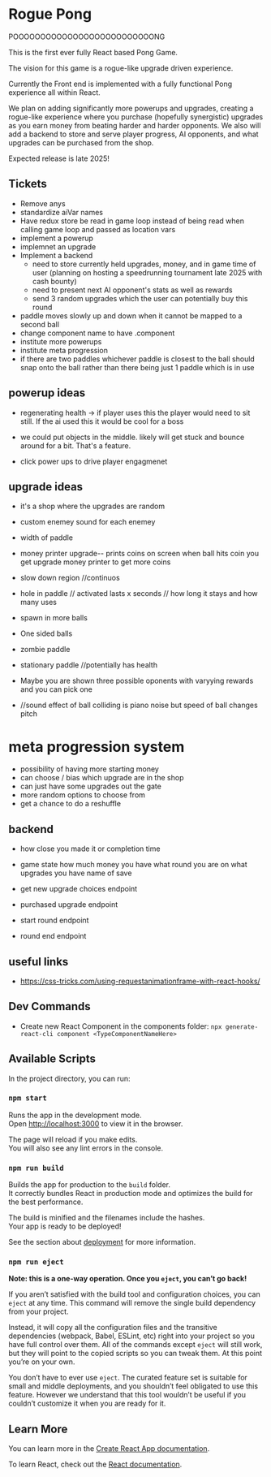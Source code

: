 # Rogue Pong

POOOOOOOOOOOOOOOOOOOOOOOOOONG

This is the first ever fully React based Pong Game.

The vision for this game is a rogue-like upgrade driven experience.

Currently the Front end is implemented with a fully functional Pong experience all within React.

We plan on adding significantly more powerups and upgrades, creating a rogue-like experience where you purchase (hopefully synergistic) upgrades as you earn money from beating harder and harder opponents. We also will add a backend to store and serve player progress, AI opponents, and what upgrades can be purchased from the shop.

Expected release is late 2025!

## Tickets

- Remove anys
- standardize aiVar names
- Have redux store be read in game loop instead of being read when calling game loop and passed as location vars
- implement a powerup
- implemnet an upgrade
- Implement a backend
  - need to store currently held upgrades, money, and in game time of user (planning on hosting a speedrunning tournament late 2025 with cash bounty)
  - need to present next AI opponent's stats as well as rewards
  - send 3 random upgrades which the user can potentially buy this round
- paddle moves slowly up and down when it cannot be mapped to a second ball
- change component name to have .component
- institute more powerups
- institute meta progression
- if there are two paddles whichever paddle is closest to the ball should snap onto the ball rather than there being just 1 paddle which is in use

## powerup ideas

- regenerating health -> if player uses this the player would need to sit still. If the ai used this it would be cool for a boss

- we could put objects in the middle. likely will get stuck and bounce around for a bit. That's a feature.

- click power ups to drive player engagmenet

## upgrade ideas

- it's a shop where the upgrades are random

- custom enemey sound for each enemey

- width of paddle

- money printer upgrade-- prints coins on screen when ball hits coin you get upgrade money printer to get more coins

- slow down region //continuos
- hole in paddle // activated lasts x seconds // how long it stays and how many uses

- spawn in more balls
- One sided balls

- zombie paddle
- stationary paddle //potentially has health

- Maybe you are shown three possible oponents with varyying rewards and you can pick one

- //sound effect of ball colliding is piano noise but speed of ball changes pitch

# meta progression system

- possibility of having more starting money
- can choose / bias which upgrade are in the shop
- can just have some upgrades out the gate
- more random options to choose from
- get a chance to do a reshuffle

## backend

- how close you made it or completion time

- game state how much money you have what round you are on what upgrades you have name of save

- get new upgrade choices endpoint

- purchased upgrade endpoint

- start round endpoint

- round end endpoint

## useful links

- https://css-tricks.com/using-requestanimationframe-with-react-hooks/

## Dev Commands

- Create new React Component in the components folder: `npx generate-react-cli component <TypeComponentNameHere>`

## Available Scripts

In the project directory, you can run:

### `npm start`

Runs the app in the development mode.\
Open [http://localhost:3000](http://localhost:3000) to view it in the browser.

The page will reload if you make edits.\
You will also see any lint errors in the console.

### `npm run build`

Builds the app for production to the `build` folder.\
It correctly bundles React in production mode and optimizes the build for the best performance.

The build is minified and the filenames include the hashes.\
Your app is ready to be deployed!

See the section about [deployment](https://facebook.github.io/create-react-app/docs/deployment) for more information.

### `npm run eject`

**Note: this is a one-way operation. Once you `eject`, you can’t go back!**

If you aren’t satisfied with the build tool and configuration choices, you can `eject` at any time. This command will remove the single build dependency from your project.

Instead, it will copy all the configuration files and the transitive dependencies (webpack, Babel, ESLint, etc) right into your project so you have full control over them. All of the commands except `eject` will still work, but they will point to the copied scripts so you can tweak them. At this point you’re on your own.

You don’t have to ever use `eject`. The curated feature set is suitable for small and middle deployments, and you shouldn’t feel obligated to use this feature. However we understand that this tool wouldn’t be useful if you couldn’t customize it when you are ready for it.

## Learn More

You can learn more in the [Create React App documentation](https://facebook.github.io/create-react-app/docs/getting-started).

To learn React, check out the [React documentation](https://reactjs.org/).

